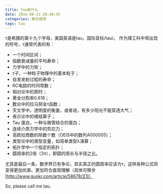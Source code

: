 ```yaml
---
title: tau是什么
date: 2016-08-21 20:48:45
categories: 聊点感想
tags: tau
---
```


τ是希腊的第十九个字母，美国英语是tau，国际音标/tau/。
作为理工科中常出现的符号，τ通常代表的有：

 - 一个时间区间；
 - 指数衰减量的平均寿命；
 - 力学中的力矩；
 - τ子，一种粒子物理中的基本粒子；
 - 自发发射过程的寿命；
 - RC电路的时间常数；
 - 相对论中的原时；
 - 黄金分割率0.618；
 - 数论中的拉马努金τ函数；
 - 天文学中，透明度的衡量，或者说，有多少阳光不能穿透大气；
 - 表示论中的缠结算子；
 - Tau 蛋白，一种与微管结合的蛋白；
 - 连续介质力学中的剪应力；
 - 高欧拉商数的除数个数（OEIS中的数列A000005）；
 - 类型论中的类型变量，如简单类型λ演算；
 - 拓扑学中一个指定的拓扑；
 - 圆周率的2倍（2π），即圆的周长与半径之比。

尤其是最后一条，数学界已有争论，其实真正的圆周率应该为τ，这样各种公式将变得更加优美、更加符合直观理解（具体可移步[http://www.guokr.com/article/58678/][1]）

So, please call me tau.


  [1]: http://www.guokr.com/article/58678/


